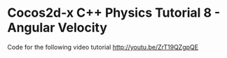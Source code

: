 Cocos2d-x C++ Physics Tutorial 8 - Angular Velocity
===================================================

Code for the following video tutorial http://youtu.be/ZrT19QZgpQE
